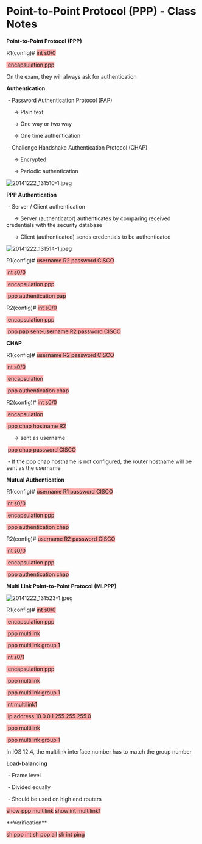 # Point-to-Point Protocol (PPP) - Class Notes

**Point-to-Point Protocol (PPP)**

R1(config)# <span style="background-color: #ffaaaa">int s0/0</span>

<span style="background-color: #ffaaaa"> encapsulation ppp</span>

On the exam, they will always ask for authentication

**Authentication**

 - Password Authentication Protocol (PAP)

     -> Plain text

     -> One way or two way

     -> One time authentication

 - Challenge Handshake Authentication Protocol (CHAP)

     -> Encrypted

     -> Periodic authentication

![20141222_131510-1.jpeg](image/20141222_131510-1.jpeg)

**PPP Authentication**

 - Server / Client authentication

     -> Server (authenticator) authenticates by comparing received credentials with the security database

     -> Client (authenticated) sends credentials to be authenticated

![20141222_131514-1.jpeg](image/20141222_131514-1.jpeg)

R1(config)# <span style="background-color: #ffaaaa">username R2 password CISCO</span>

<span style="background-color: #ffaaaa">int s0/0</span>

<span style="background-color: #ffaaaa"> encapsulation ppp</span>

<span style="background-color: #ffaaaa"> ppp authentication pap</span>

R2(config)# <span style="background-color: #ffaaaa">int s0/0</span>

<span style="background-color: #ffaaaa"> encapsulation ppp</span>

<span style="background-color: #ffaaaa"> ppp pap sent-username R2 password CISCO</span>

**CHAP**

R1(config)# <span style="background-color: #ffaaaa">username R2 password CISCO</span>

<span style="background-color: #ffaaaa">int s0/0</span>

<span style="background-color: #ffaaaa"> encapsulation</span>

<span style="background-color: #ffaaaa"> ppp authentication chap</span>

R2(config)# <span style="background-color: #ffaaaa">int s0/0</span>

<span style="background-color: #ffaaaa"> encapsulation</span>

<span style="background-color: #ffaaaa"> ppp chap hostname R2</span>

     -> sent as username

 <span style="background-color: #ffaaaa">ppp chap password CISCO</span>

 - If the ppp chap hostname is not configured, the router hostname will be sent as the username

**Mutual Authentication**

R1(config)# <span style="background-color: #ffaaaa">username R1 password CISCO</span>

<span style="background-color: #ffaaaa">int s0/0</span>

<span style="background-color: #ffaaaa"> encapsulation ppp</span>

<span style="background-color: #ffaaaa"> ppp authentication chap</span>

R2(config)# <span style="background-color: #ffaaaa">username R2 password CISCO</span>

<span style="background-color: #ffaaaa">int s0/0</span>

<span style="background-color: #ffaaaa"> encapsulation ppp</span>

<span style="background-color: #ffaaaa"> ppp authentication chap</span>

**Multi Link Point-to-Point Protocol (MLPPP)**

![20141222_131523-1.jpeg](image/20141222_131523-1.jpeg)

R1(config)# <span style="background-color: #ffaaaa">int s0/0</span>

<span style="background-color: #ffaaaa"> encapsulation ppp</span>

<span style="background-color: #ffaaaa"> ppp multilink</span>

<span style="background-color: #ffaaaa"> ppp multilink group 1</span>

<span style="background-color: #ffaaaa">int s0/1</span>

<span style="background-color: #ffaaaa"> encapsulation ppp</span>

<span style="background-color: #ffaaaa"> ppp multilink</span>

<span style="background-color: #ffaaaa"> ppp multilink group 1</span>

<span style="background-color: #ffaaaa">int multilink1</span>

<span style="background-color: #ffaaaa"> ip address 10.0.0.1 255.255.255.0</span>

<span style="background-color: #ffaaaa"> ppp multilink</span>

<span style="background-color: #ffaaaa"> ppp multilink group 1</span>

In IOS 12.4, the multilink interface number has to match the group number

**Load-balancing**

 - Frame level

 - Divided equally

 - Should be used on high end routers

<span style="background-color: #ffaaaa">show ppp multilink</span>
<span style="background-color: #ffaaaa">show int multilink1</span>
<span style="background-color: #ffaaaa">

</span>
<span style="background-color: #ffaaaa">

</span>
**Verification**

<span style="background-color: #ffaaaa">sh ppp int <int></span>
<span style="background-color: #ffaaaa">sh ppp all</span>
<span style="background-color: #ffaaaa">sh int <int></span>
<span style="background-color: #ffaaaa">ping <ip address></span>
